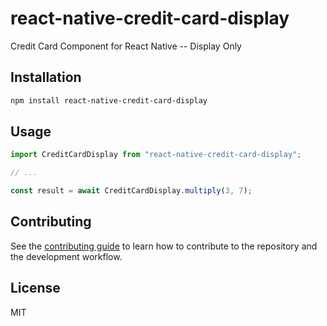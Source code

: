 # react-native-credit-card-display

Credit Card Component for React Native -- Display Only

## Installation

```sh
npm install react-native-credit-card-display
```

## Usage

```js
import CreditCardDisplay from "react-native-credit-card-display";

// ...

const result = await CreditCardDisplay.multiply(3, 7);
```

## Contributing

See the [contributing guide](CONTRIBUTING.md) to learn how to contribute to the repository and the development workflow.

## License

MIT
